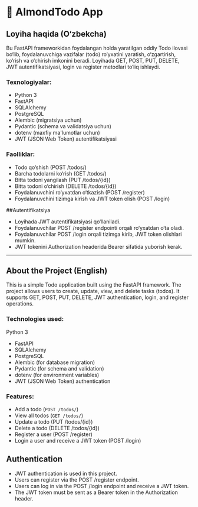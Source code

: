 # 📝 AlmondTodo App

## Loyiha haqida (O‘zbekcha)

Bu FastAPI frameworkidan foydalangan holda yaratilgan oddiy Todo ilovasi bo‘lib, foydalanuvchiga vazifalar (todo) ro‘yxatini yaratish, o‘zgartirish, ko‘rish va o‘chirish imkonini beradi. Loyihada GET, POST, PUT, DELETE, JWT autentifikatsiyasi, login va register metodlari to‘liq ishlaydi.

### Texnologiyalar:
- Python 3
- FastAPI
- SQLAlchemy
- PostgreSQL
- Alembic (migratsiya uchun)
- Pydantic (schema va validatsiya uchun)
- dotenv (maxfiy ma'lumotlar uchun)
- JWT (JSON Web Token) autentifikatsiyasi

### Faolliklar:
- Todo qo‘shish (POST /todos/)
- Barcha todolarni ko‘rish (GET /todos/)
- Bitta todoni yangilash (PUT /todos/{id})
- Bitta todoni o‘chirish (DELETE /todos/{id})
- Foydalanuvchini ro‘yxatdan o‘tkazish (POST /register)
- Foydalanuvchini tizimga kirish va JWT token olish (POST /login)

##Autentifikatsiya
- Loyihada JWT autentifikatsiyasi qo‘llaniladi.
- Foydalanuvchilar POST /register endpointi orqali ro‘yxatdan o‘ta oladi.
- Foydalanuvchilar POST /login orqali tizimga kirib, JWT token olishlari mumkin.
- JWT tokenini Authorization headerida Bearer sifatida yuborish kerak.
---

## About the Project (English)

This is a simple Todo application built using the FastAPI framework. The project allows users to create, update, view, and delete tasks (todos). It supports GET, POST, PUT, DELETE, JWT authentication, login, and register operations.

### Technologies used:
Python 3

- FastAPI
- SQLAlchemy
- PostgreSQL
- Alembic (for database migration)
- Pydantic (for schema and validation)
- dotenv (for environment variables)
- JWT (JSON Web Token) authentication

### Features:
- Add a todo (`POST /todos/`)
- View all todos (`GET /todos/`)
- Update a todo (PUT /todos/{id})
- Delete a todo (DELETE /todos/{id})
- Register a user (POST /register)
- Login a user and receive a JWT token (POST /login)


## Authentication

- JWT authentication is used in this project.
- Users can register via the POST /register endpoint.
- Users can log in via the POST /login endpoint and receive a JWT token.
- The JWT token must be sent as a Bearer token in the Authorization header.




